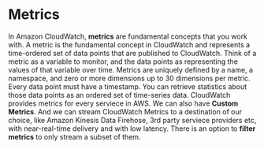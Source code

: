 # Metrics

In Amazon CloudWatch, **metrics** are fundamental concepts that you work with. A metric is the fundamental concept in CloudWatch and represents a time-ordered set of data points that are published to CloudWatch. Think of a metric as a variable to monitor, and the data points as representing the values of that variable over time. Metrics are uniquely defined by a name, a namespace, and zero or more dimensions up to 30 dimensions per metric. Every data point must have a timestamp. You can retrieve statistics about those data points as an ordered set of time-series data. CloudWatch provides metrics for every serviece in AWS. We can also have **Custom Metrics**. And we can stream CloudWatch Metrics to a destination of our choice, like Amazon Kinesis Data Firehose, 3rd party serviece providers etc, with near-real-time delivery and with low latency. There is an option to **filter metrics** to only stream a subset of them.
